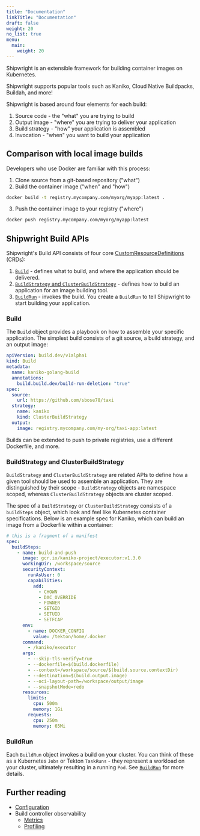 ```yaml
---
title: "Documentation"
linkTitle: "Documentation"
draft: false
weight: 20
no_list: true
menu:
  main:
    weight: 20
---
```




Shipwright is an extensible framework for building container images on Kubernetes.

Shipwright supports popular tools such as Kaniko, Cloud Native Buildpacks, Buildah, and more!

Shipwright is based around four elements for each build:

1. Source code - the "what" you are trying to build
1. Output image - "where" you are trying to deliver your application
1. Build strategy - "how" your application is assembled
1. Invocation - "when" you want to build your application

## Comparison with local image builds

Developers who use Docker are familiar with this process:

1. Clone source from a git-based repository ("what")
2. Build the container image ("when" and "how")

  ```bash
  docker build -t registry.mycompany.com/myorg/myapp:latest .
  ```

3. Push the container image to your registry ("where")

  ```bash
  docker push registry.mycompany.com/myorg/myapp:latest
  ```

## Shipwright Build APIs

Shipwright's Build API consists of four core
[CustomResourceDefinitions](https://kubernetes.io/docs/concepts/extend-kubernetes/api-extension/custom-resources/#customresourcedefinitions)
(CRDs):

1. [`Build`](/docs/api/build/) - defines what to build, and where the application should be delivered.
1. [`BuildStrategy` and `ClusterBuildStrategy`](/docs/api/buildstrategies/) - defines how to build an application for an image
   building tool.
1. [`BuildRun`](/docs/api/buildrun/) - invokes the build.
   You create a `BuildRun` to tell Shipwright to start building your application.

### Build

The `Build` object provides a playbook on how to assemble your specific application. The simplest
build consists of a git source, a build strategy, and an output image:

```yaml
apiVersion: build.dev/v1alpha1
kind: Build
metadata:
  name: kaniko-golang-build
  annotations:
    build.build.dev/build-run-deletion: "true"
spec:
  source:
    url: https://github.com/sbose78/taxi
  strategy:
    name: kaniko
    kind: ClusterBuildStrategy
  output:
    image: registry.mycompany.com/my-org/taxi-app:latest
```

Builds can be extended to push to private registries, use a different Dockerfile, and more.

### BuildStrategy and ClusterBuildStrategy

`BuildStrategy` and `ClusterBuildStrategy` are related APIs to define how a given tool should be
used to assemble an application. They are distinguished by their scope - `BuildStrategy` objects
are namespace scoped, whereas `ClusterBuildStrategy` objects are cluster scoped.

The spec of a `BuildStrategy` or `ClusterBuildStrategy` consists of a `buildSteps` object, which look and feel like Kubernetes container
specifications. Below is an example spec for Kaniko, which can build an image from a
Dockerfile within a container:

```yaml
# this is a fragment of a manifest
spec:
  buildSteps:
    - name: build-and-push
      image: gcr.io/kaniko-project/executor:v1.3.0
      workingDir: /workspace/source
      securityContext:
        runAsUser: 0
        capabilities:
          add:
            - CHOWN
            - DAC_OVERRIDE
            - FOWNER
            - SETGID
            - SETUID
            - SETFCAP
      env:
        - name: DOCKER_CONFIG
          value: /tekton/home/.docker
      command:
        - /kaniko/executor
      args:
        - --skip-tls-verify=true
        - --dockerfile=$(build.dockerfile)
        - --context=/workspace/source/$(build.source.contextDir)
        - --destination=$(build.output.image)
        - --oci-layout-path=/workspace/output/image
        - --snapshotMode=redo
      resources:
        limits:
          cpu: 500m
          memory: 1Gi
        requests:
          cpu: 250m
          memory: 65Mi
```

### BuildRun

Each `BuildRun` object invokes a build on your cluster. You can think of these as a Kubernetes
`Jobs` or Tekton `TaskRuns` - they represent a workload on your cluster, ultimately resulting in a
running `Pod`. See [`BuildRun`](/docs/api/buildrun/) for more details.

## Further reading

- [Configuration](/docs/configuration/)
- Build controller observability
  - [Metrics](/docs/metrics/)
  - [Profiling](/docs/profiling/)

